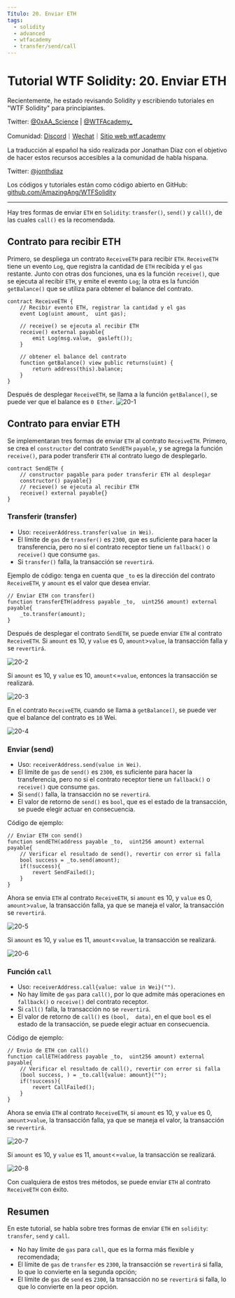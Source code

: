 ```yaml
---
Título: 20. Enviar ETH
tags:
  - solidity
  - advanced
  - wtfacademy
  - transfer/send/call
---
```


# Tutorial WTF Solidity: 20. Enviar ETH

Recientemente, he estado revisando Solidity y escribiendo tutoriales en "WTF Solidity" para principiantes.

Twitter: [@0xAA_Science](https://twitter.com/0xAA_Science) | [@WTFAcademy_](https://twitter.com/WTFAcademy_)

Comunidad: [Discord](https://discord.gg/5akcruXrsk)｜[Wechat](https://docs.google.com/forms/d/e/1FAIpQLSe4KGT8Sh6sJ7hedQRuIYirOoZK_85miz3dw7vA1-YjodgJ-A/viewform?usp=sf_link)｜[Sitio web wtf.academy](https://wtf.academy)

La traducción al español ha sido realizada por Jonathan Díaz con el objetivo de hacer estos recursos accesibles a la comunidad de habla hispana.

Twitter: [@jonthdiaz](https://twitter.com/jonthdiaz)

Los códigos y tutoriales están como código abierto en GitHub: [github.com/AmazingAng/WTFSolidity](https://github.com/AmazingAng/WTFSolidity)

-----
Hay tres formas de enviar `ETH` en `Solidity`: `transfer()`, `send()` y `call()`, de las cuales `call()` es la recomendada.

## Contrato para recibir ETH
Primero, se despliega un contrato `ReceiveETH` para recibir `ETH`. `ReceiveETH` tiene un evento `Log`, que registra la cantidad de `ETH` recibida y el `gas` restante. 
Junto con otras dos funciones, una es la función `receive()`, que se ejecuta al recibir `ETH`, y emite el evento `Log`; la otra es la función `getBalance()` que se utiliza para obtener el balance del contrato.

```solidity
contract ReceiveETH {
    // Recibir evento ETH, registrar la cantidad y el gas
    event Log(uint amount,  uint gas);
    
    // receive() se ejecuta al recibir ETH
    receive() external payable{
        emit Log(msg.value,  gasleft());
    }
    
    // obtener el balance del contrato
    function getBalance() view public returns(uint) {
        return address(this).balance;
    }
}
```

Después de desplegar `ReceiveETH`, se llama a la función `getBalance()`, se puede ver que el balance es `0 Ether`.
![20-1](./img/20-1.png)

## Contrato para enviar ETH
Se implementaran tres formas de enviar `ETH` al contrato `ReceiveETH`. Primero, se crea el `constructor` del contrato `SendETH` `payable`, y se agrega la función `receive()`,
para poder transferir `ETH` al contrato luego de desplegarlo.

```solidity
contract SendETH {
    // constructor pagable para poder transferir ETH al desplegar
    constructor() payable{}
    // recieve() se ejecuta al recibir ETH
    receive() external payable{}
}
```
### Transferir (transfer)
- Uso: `receiverAddress.transfer(value in Wei)`.
- El límite de `gas` de `transfer()` es `2300`, que es suficiente para hacer la transferencia, pero no si el contrato receptor tiene un `fallback()` o `receive()` que consume `gas`.
- Si `transfer()` falla, la transacción se `revertirá`.

Ejemplo de código: tenga en cuenta que `_to` es la dirección del contrato `ReceiveETH`, y `amount` es el valor que desea enviar.
```solidity
// Enviar ETH con transfer()
function transferETH(address payable _to,  uint256 amount) external payable{
	_to.transfer(amount);
}
```

Después de desplegar el contrato `SendETH`, se puede enviar `ETH` al contrato `ReceiveETH`. Si `amount` es 10, y `value` es 0, `amount`>`value`, la transacción falla y se `revertirá`.

![20-2](./img/20-2.png)

Si `amount` es 10, y `value` es 10, `amount`<=`value`, entonces la transacción se realizará.

![20-3](./img/20-3.png)

En el contrato `ReceiveETH`, cuando se llama a `getBalance()`, se puede ver que el balance del contrato es `10` Wei.

![20-4](./img/20-4.png)

### Enviar (send)

- Uso: `receiverAddress.send(value in Wei)`.
- El límite de `gas` de `send()` es `2300`, es suficiente para hacer la transferencia, pero no si el contrato receptor tiene un `fallback()` o `receive()` que consume `gas`.
- Si `send()` falla, la transacción no se `revertirá`.
- El valor de retorno de `send()` es `bool`, que es el estado de la transacción, se puede elegir actuar en consecuencia.

Código de ejemplo:
```solidity
// Enviar ETH con send()
function sendETH(address payable _to,  uint256 amount) external payable{
    // Verificar el resultado de send(), revertir con error si falla
    bool success = _to.send(amount);
    if(!success){
    	revert SendFailed();
    }
}
```

Ahora se envia `ETH` al contrato `ReceiveETH`, si `amount` es 10, y `value` es 0, `amount`>`value`, la transacción falla, ya que se maneja el valor, la transacción se `revertirá`.

![20-5](./img/20-5.png)

Si `amount` es 10, y `value` es 11, `amount`<=`value`, la transacción se realizará.

![20-6](./img/20-6.png)

### Función `call`

- Uso: `receiverAddress.call{value: value in Wei}("")`.
- No hay límite de `gas` para `call()`, por lo que admite más operaciones en `fallback()` o `receive()` del contrato receptor.
- Si `call()` falla, la transacción no se `revertirá`.
- El valor de retorno de `call()` es `(bool,  data)`, en el que `bool` es el estado de la transacción, se puede elegir actuar en consecuencia.

Código de ejemplo:
```solidity
// Envio de ETH con call()
function callETH(address payable _to,  uint256 amount) external payable{
    // Verificar el resultado de call(), revertir con error si falla
    (bool success, ) = _to.call{value: amount}("");
    if(!success){
    	revert CallFailed();
    }
}
```

Ahora se envia  `ETH` al contrato `ReceiveETH`, si `amount` es 10, y `value` es 0, `amount`>`value`, la transacción falla, ya que se maneja el valor, la transacción se `revertirá`.

![20-7](./img/20-7.png)

Si `amount` es 10, y `value` es 11, `amount`<=`value`, la transacción se realizará.

![20-8](./img/20-8.png)

Con cualquiera de estos tres métodos, se puede enviar `ETH` al contrato `ReceiveETH` con éxito.


## Resumen
En este tutorial, se habla sobre tres formas de enviar `ETH` en `solidity`: `transfer`, `send` y `call`.
- No hay límite de `gas` para `call`, que es la forma más flexible y recomendada;
- El límite de `gas` de `transfer` es `2300`, la transacción se `revertirá` si falla, lo que lo convierte en la segunda opción;
- El límite de `gas` de `send` es `2300`, la transacción no se `revertirá` si falla, lo que lo convierte en la peor opción.
